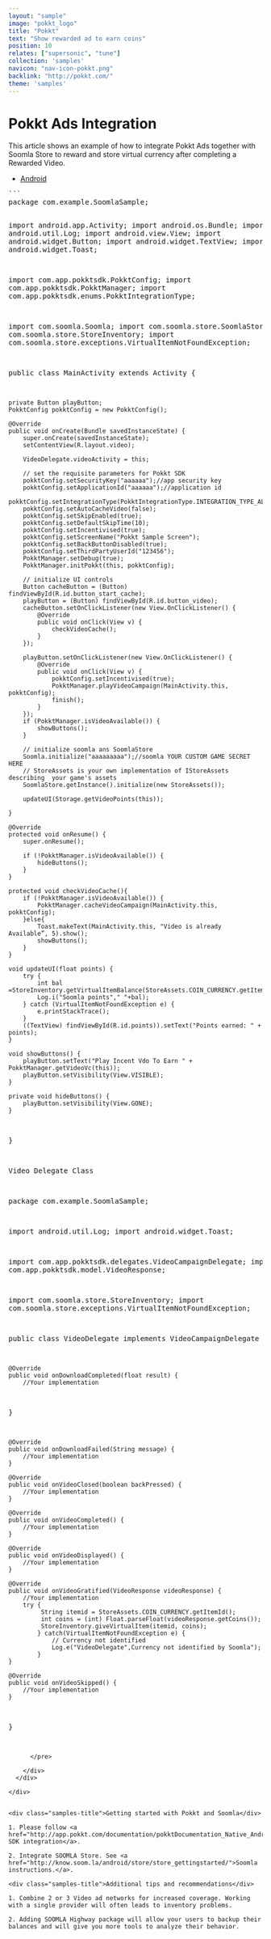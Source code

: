 ```yaml
---
layout: "sample"
image: "pokkt_logo"
title: "Pokkt"
text: "Show rewarded ad to earn coins"
position: 10
relates: ["supersonic", "tune"]
collection: 'samples'
navicon: "nav-icon-pokkt.png"
backlink: "http://pokkt.com/"
theme: 'samples'
---
```


# Pokkt Ads Integration
<div class="samples-title">This article shows an example of how to integrate Pokkt Ads together with Soomla Store to reward and store virtual currency after completing a Rewarded Video.</div>

<div>

  <!-- Nav tabs -->
  <ul class="nav nav-tabs nav-tabs-use-case-code sample-tabs" role="tablist">
    <li role="presentation" class="active"><a href="#sample-pokkt-android" aria-controls="android" role="tab" data-toggle="tab">Android</a></li>
  </ul>

  <!-- Tab panes -->
  <div class="tab-content tab-content-use-case-code">
    <div role="tabpanel" class="tab-pane active" id="sample-pokkt-android">
      <pre>
```
package com.example.SoomlaSample;

import android.app.Activity;
import android.os.Bundle;
import android.util.Log;
import android.view.View;
import android.widget.Button;
import android.widget.TextView;
import android.widget.Toast;

import com.app.pokktsdk.PokktConfig;
import com.app.pokktsdk.PokktManager;
import com.app.pokktsdk.enums.PokktIntegrationType;

import com.soomla.Soomla;
import com.soomla.store.SoomlaStore;
import com.soomla.store.StoreInventory;
import com.soomla.store.exceptions.VirtualItemNotFoundException;

public class MainActivity extends Activity {

    private Button playButton;
    PokktConfig pokktConfig = new PokktConfig();

    @Override
    public void onCreate(Bundle savedInstanceState) {
        super.onCreate(savedInstanceState);
        setContentView(R.layout.video);

        VideoDelegate.videoActivity = this;

        // set the requisite parameters for Pokkt SDK
        pokktConfig.setSecurityKey("aaaaaa");//app security key
        pokktConfig.setApplicationId("aaaaaa");//application id
        pokktConfig.setIntegrationType(PokktIntegrationType.INTEGRATION_TYPE_ALL);
        pokktConfig.setAutoCacheVideo(false);
        pokktConfig.setSkipEnabled(true);
        pokktConfig.setDefaultSkipTime(10);
        pokktConfig.setIncentivised(true);
        pokktConfig.setScreenName("Pokkt Sample Screen");
        pokktConfig.setBackButtonDisabled(true);
        pokktConfig.setThirdPartyUserId("123456");
        PokktManager.setDebug(true);
        PokktManager.initPokkt(this, pokktConfig);

        // initialize UI controls
        Button cacheButton = (Button) findViewById(R.id.button_start_cache);
        playButton = (Button) findViewById(R.id.button_video);
        cacheButton.setOnClickListener(new View.OnClickListener() {
            @Override
            public void onClick(View v) {
                checkVideoCache();
            }
        });

        playButton.setOnClickListener(new View.OnClickListener() {
            @Override
            public void onClick(View v) {
                pokktConfig.setIncentivised(true);
                PokktManager.playVideoCampaign(MainActivity.this, pokktConfig);
                finish();
            }
        });
        if (PokktManager.isVideoAvailable()) {
            showButtons();
        }

        // initialize soomla ans SoomlaStore
        Soomla.initialize("aaaaaaaaa");//soomla YOUR CUSTOM GAME SECRET HERE
        // StoreAssets is your own implementation of IStoreAssets describing  your game's assets
        SoomlaStore.getInstance().initialize(new StoreAssets());

        updateUI(Storage.getVideoPoints(this));

    }

    @Override
    protected void onResume() {
        super.onResume();

        if (!PokktManager.isVideoAvailable()) {
            hideButtons();
        }
    }

    protected void checkVideoCache(){
        if (!PokktManager.isVideoAvailable()) {
            PokktManager.cacheVideoCampaign(MainActivity.this, pokktConfig);
        }else{
            Toast.makeText(MainActivity.this, "Video is already Available”, 5).show();
            showButtons();
        }
    }

    void updateUI(float points) {
        try {
            int bal =StoreInventory.getVirtualItemBalance(StoreAssets.COIN_CURRENCY.getItemId());
            Log.i("Soomla points"," "+bal);
        } catch (VirtualItemNotFoundException e) {
            e.printStackTrace();
        }
        ((TextView) findViewById(R.id.points)).setText("Points earned: " + points);
    }

    void showButtons() {
        playButton.setText("Play Incent Vdo To Earn " + PokktManager.getVideoVc(this));
        playButton.setVisibility(View.VISIBLE);
    }

    private void hideButtons() {
        playButton.setVisibility(View.GONE);
    }
}

Video Delegate Class

package com.example.SoomlaSample;

import android.util.Log;
import android.widget.Toast;

import com.app.pokktsdk.delegates.VideoCampaignDelegate;
import com.app.pokktsdk.model.VideoResponse;

import com.soomla.store.StoreInventory;
import com.soomla.store.exceptions.VirtualItemNotFoundException;

public class VideoDelegate implements VideoCampaignDelegate {

    @Override
    public void onDownloadCompleted(float result) {
        //Your implementation
   }

    @Override
    public void onDownloadFailed(String message) {
        //Your implementation
    }

    @Override
    public void onVideoClosed(boolean backPressed) {
        //Your implementation
    }

    @Override
    public void onVideoCompleted() {
        //Your implementation
    }

    @Override
    public void onVideoDisplayed() {
        //Your implementation
    }

    @Override
    public void onVideoGratified(VideoResponse videoResponse) {
        //Your implementation
        try {
             String itemid = StoreAssets.COIN_CURRENCY.getItemId();
             int coins = (int) Float.parseFloat(videoResponse.getCoins());
             StoreInventory.giveVirtualItem(itemid, coins);
            } catch(VirtualItemNotFoundException e) {
                // Currency not identified
                Log.e("VideoDelegate",Currency not identified by Soomla");
            }
    }

    @Override
    public void onVideoSkipped() {
        //Your implementation
    }
}

```
      </pre>

    </div>
  </div>

</div>


<div class="samples-title">Getting started with Pokkt and Soomla</div>

1. Please follow <a href="http://app.pokkt.com/documentation/pokktDocumentation_Native_Android">Pokkt SDK integration</a>.

2. Integrate SOOMLA Store. See <a href="http://know.soom.la/android/store/store_gettingstarted/">Soomla instructions.</a>.

<div class="samples-title">Additional tips and recommendations</div>

1. Combine 2 or 3 Video ad networks for increased coverage. Working with a single provider will often leads to inventory problems.

2. Adding SOOMLA Highway package will allow your users to backup their balances and will give you more tools to analyze their behavior.
